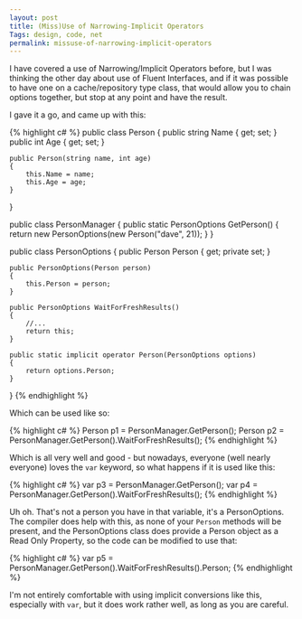 ```yaml
---
layout: post
title: (Miss)Use of Narrowing-Implicit Operators
Tags: design, code, net
permalink: missuse-of-narrowing-implicit-operators
---
```


I have covered a use of Narrowing/Implicit Operators before, but I was thinking the other day about use of Fluent Interfaces, and if it was possible to have one on a cache/repository type class, that would allow you to chain options together, but stop at any point and have the result.

I gave it a go, and came up with this:

{% highlight c# %}
public class Person
{
	public string Name { get; set; }
	public int Age { get; set; }

	public Person(string name, int age)
	{
		this.Name = name;
		this.Age = age;
	}
}

public class PersonManager
{
	public static PersonOptions GetPerson()
	{
		return new PersonOptions(new Person("dave", 21));
	}
}

public class PersonOptions
{
	public Person Person { get; private set; }

	public PersonOptions(Person person)
	{
		this.Person = person;
	}

	public PersonOptions WaitForFreshResults()
	{
		//...
		return this;
	}

	public static implicit operator Person(PersonOptions options)
	{
		return options.Person;
	}
}
{% endhighlight %}

Which can be used like so:

{% highlight c# %}
Person p1 = PersonManager.GetPerson();
Person p2 = PersonManager.GetPerson().WaitForFreshResults();
{% endhighlight %}

Which is all very well and good - but nowadays, everyone (well nearly everyone) loves the `var` keyword, so what happens if it is used like this:

{% highlight c# %}
var p3 = PersonManager.GetPerson();
var p4 = PersonManager.GetPerson().WaitForFreshResults();
{% endhighlight %}

Uh oh.  That's not a person you have in that variable, it's a PersonOptions.  The compiler does help with this, as none of your `Person` methods will be present, and the PersonOptions class does provide a Person object as a Read Only Property, so the code can be modified to use that:

{% highlight c# %}
var p5 = PersonManager.GetPerson().WaitForFreshResults().Person;
{% endhighlight %}

I'm not entirely comfortable with using implicit conversions like this, especially with `var`, but it does work rather well, as long as you are careful.
